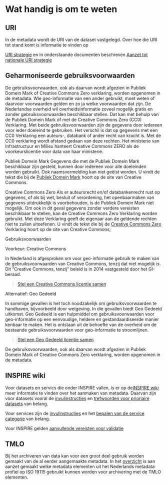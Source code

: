 # Wat handig is om te weten

## URI

In de metadata wordt de URI van de dataset vastgelegd. Over hoe die URI tot stand komt is informatie te vinden op

[URI strategie](https://www.geonovum.nl/themas/uri-strategie)
en in onderstaande documenten beschreven
[Aanzet tot nationale URI strategie](https://www.geonovum.nl/uploads/documents/D1-2013-09-19_Towards_a_NL_URI_Strategy.pdf)

## Geharmoniseerde gebruiksvoorwaarden

De gebruiksvoorwaarden, ook als daarvan wordt afgezien in Publiek Domein Mark of Creative Commons Zero verklaring, worden opgenomen in de metadata. Wie geo-informatie van een ander gebruikt, moet weten of daarvoor voorwaarden gelden en zo ja welke voorwaarden dat zijn. De Nederlandse overheid wil overheidsinformatie zoveel mogelijk gratis en zonder gebruiksvoorwaarden beschikbaar stellen. Dat kan met behulp van de Publiek Domein Mark of met de Creative Commons Zero (CC0) Verklaring. Met beide gebruiksvoorwaarden zijn de gegevens door iedereen voor ieder doeleind te gebruiken. Het verschil is dat op gegevens met een CC0 Verklaring een auteurs-, databank of ander recht van kracht is. Met de CC0 verklaring wordt afstand gedaan van deze rechten. Het ministerie van Infrastructuur en Milieu hanteert Creative Commons ZERO als de voorkeurslicentie voor data van haar ministerie. 


Publiek Domein Mark
Gegevens die met de Publiek Domein Mark beschikbaar zijn gesteld, kunnen door iedereen voor alle doeleinden worden gebruikt. Ook naamsvermelding kan niet geëist worden. U vindt de tekst die bij de [Publiek Domein Mark](http://creativecommons.org/publicdomain/mark/1.0/deed.nl) hoort op de site van Creative Commons.


Creative Commons Zero
Als er auteursrecht en/of databankenrecht rust op gegevens, of als bij wet, besluit of verordening, het openbaarmaken van gegevens uitdrukkelijk is voorbehouden, is de Publiek Domein Mark niet mogelijk. Om ook in dit geval gegevens zonder verdere vereisten beschikbaar te stellen, kan de Creative Commons Zero Verklaring worden gebruikt. Met deze Verklaring geeft de eigenaar aan de geldende rechten niet te zullen uitoefenen. U vindt de tekst die bij de [Creative Commons Zero](http://creativecommons.org/publicdomain/zero/1.0/deed.nl) Verklaring hoort op de site van Creative Commons; 

Gebruiksvoorwaarden

Voorkeur: Creative Commons 

In Nederland is afgesproken om voor geo-informatie gebruik te maken van de gebruiksvoorwaarden van Creative Commons, tenzij dat niet mogelijk is. Dit “Creative Commons, tenzij” beleid is in 2014 vastgesteld door het GI-beraad. 

> [Stel een Creative Commons licentie samen](http://creativecommons.org/choose/?lang=nl) 

Alternatief: Geo Gedeeld 

In sommige gevallen is het toch noodzakelijk om gebruiksvoorwaarden te handhaven, bijvoorbeeld door wetgeving. In die gevallen biedt Geo Gedeeld uitkomst. Geo Gedeeld is een hulpmiddel om gebruiksvoorwaarden voor geo-informatie op een eenvoudige, heldere en gestandaardiseerde manier kenbaar te maken. Het is ontstaan uit de behoefte van de overheid om de bestaande gebruiksvoorwaarden voor geo-informatie te stroomlijnen. 

> [Stel een Geo Gedeeld licentie samen](http://geogedeeld.geonovum.nl/)

De gebruiksvoorwaarden, ook als daarvan wordt afgezien in Publiek Domein Mark of Creative Commons Zero verklaring, worden opgenomen in de metadata.



## INSPIRE wiki

Voor datasets en servics die onder INSPIRE vallen, is er op de[INSPIRE wiki](https://wiki.geonovum.nl/index.php?title=Aan_de_slag_met_INSPIRE) meer informatie te vinden over het aanmaken van metadata.
Daarvan zijn voor datasets vooral de [invulinstructies](https://wiki.geonovum.nl/index.php?title=Invulinstructie) en [trefwoorden voor prioriaire datasets](https://wiki.geonovum.nl/index.php?title=Prioritaire_datasets) van belang. 

Voor services zijn de [invulinstructies](https://wiki.geonovum.nl/index.php?title=Invulinstructie_voor_services) en het [bepalen van de service categorie](https://wiki.geonovum.nl/index.php?title=Wat_is_een_Spatial_Data_Service) van belang.

Voor INSPIRE gelden  [aanvullende vereisten voor validatie](https://wiki.geonovum.nl/index.php?title=Validatie)

## TMLO
Bij het archiveren van data kan voor een groot deel gebruik worden gemaakt van de al eerder aangemaakte metadata. In het [overzicht](https://github.com/Geonovum/Metadata-ISO19115/blob/master/Mapping_ISO-19115_en_TMLO_14-3-2017.XLSX) is aan aanzet gemaakt welke metadata elementen uit het Nederlands metadata profiel op ISO 19115 gebruikt kunnen worden voor archivering met de TMLO elementen.

